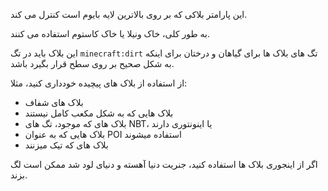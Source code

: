 این پارامتر بلاکی که بر روی بالاترین لایه بایوم است کنترل می کند.

به طور کلی، خاک ونیلا یا خاک کاستوم استفاده می کنند.

این بلاک باید در تگ `minecraft:dirt` تگ های بلاک ها برای گیاهان و درختان برای اینکه به شکل صحیح بر روی سطح قرار بگیرد باشد.

از استفاده از بلاک های پیچیده خودداری کنید، مثلا:

* بلاک های شفاف
* بلاک هایی که به شکل مکعب کامل نیستند
* بلاک های که موجود، تگ های NBT، یا اینونتوری دارند
* بلاک هایی که به عنوان POI استفاده میشوند
* بلاک های که تیک میزنند

اگر از اینجوری بلاک ها استفاده کنید،‌ جنریت دنیا آهسته و دنیای لود شد ممکن است لگ بزند.